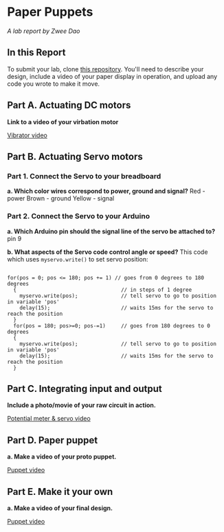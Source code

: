 # Paper Puppets

*A lab report by Zwee Dao*

## In this Report

To submit your lab, clone [this repository](https://github.com/FAR-Lab/IDD-Fa18-Lab4). You'll need to describe your design, include a video of your paper display in operation, and upload any code you wrote to make it move.

## Part A. Actuating DC motors

**Link to a video of your virbation motor**

[Vibrator video](/vibrator.MOV)

## Part B. Actuating Servo motors

### Part 1. Connect the Servo to your breadboard

**a. Which color wires correspond to power, ground and signal?**
Red - power
Brown - ground
Yellow - signal

### Part 2. Connect the Servo to your Arduino

**a. Which Arduino pin should the signal line of the servo be attached to?**
pin 9

**b. What aspects of the Servo code control angle or speed?**
This code which uses `myservo.write()` to set servo position:

<pre><code>
for(pos = 0; pos <= 180; pos += 1) // goes from 0 degrees to 180 degrees
  {                                  // in steps of 1 degree
    myservo.write(pos);              // tell servo to go to position in variable 'pos'
    delay(15);                       // waits 15ms for the servo to reach the position
  }
  for(pos = 180; pos>=0; pos-=1)     // goes from 180 degrees to 0 degrees
  {
    myservo.write(pos);              // tell servo to go to position in variable 'pos'
    delay(15);                       // waits 15ms for the servo to reach the position
  }
</code></pre>

## Part C. Integrating input and output

**Include a photo/movie of your raw circuit in action.**

[Potential meter & servo video](/servo.MOV)

## Part D. Paper puppet

**a. Make a video of your proto puppet.**

[Puppet video](/puppet.MOV)

## Part E. Make it your own

**a. Make a video of your final design.**

[Puppet video](/puppet.MOV)
 
